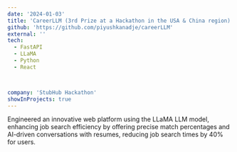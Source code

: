 ```yaml
---
date: '2024-01-03'
title: 'CareerLLM (3rd Prize at a Hackathon in the USA & China region)'
github: 'https://github.com/piyushkanadje/careerLLM'
external: ''
tech:
  - FastAPI
  - LLaMA
  - Python
  - React



company: 'StubHub Hackathon'
showInProjects: true
---
```


Engineered an innovative web platform using the LLaMA LLM model, enhancing job search efficiency by offering precise match percentages and AI-driven conversations with resumes, reducing job search times by 40% for users.
